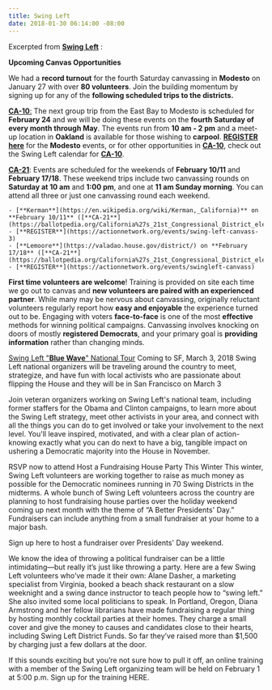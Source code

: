 ```yaml
---
title: Swing Left
date: 2018-01-30 06:14:00 -08:00
---
```


Excerpted from [**Swing Left**](https://swingleft.org/) :
 
**Upcoming Canvas Opportunities**

We had a **record turnout** for the fourth Saturday canvassing in **Modesto** on January 27 with over **80 volunteers**. Join the building momentum by signing up for any of the **following scheduled trips to the districts.** 

[**CA-10**:](https://swingleft.org/district/CA-10) The next group trip from the East Bay to Modesto is scheduled for **February 24** and we will be doing these events on the **fourth Saturday of every month through May**. The events run from **10 am - 2 pm** and a meet-up location in **Oakland** is available for those wishing to **carpool**. [**REGISTER here**](https://docs.google.com/forms/d/e/1FAIpQLSfipkKDw9ASXHeNaQz470rs94pTOoxIUDDdSg5kiACy20nJnA/viewform) for the **Modesto** events, or for other opportunities in [**CA-10**](https://swingleft.org/static/resources/primers/district-primer-CA-10.pdf), check out the Swing Left calendar for [**CA-10**](https://swingleft.org/static/resources/primers/district-primer-CA-10.pdf).
 
[**CA-21**](https://ballotpedia.org/California%27s_21st_Congressional_District_election,_2018): Events are scheduled for the weekends of **February 10/11** and **February 17/18**. These weekend trips include two canvassing rounds on **Saturday at 10 am** and **1:00 pm**, and one at **11 am Sunday morning**. You can attend all three or just one canvassing round each weekend.

    - [**Kerman**](https://en.wikipedia.org/wiki/Kerman,_California)** on **February 10/11** ([**CA-21**](https://ballotpedia.org/California%27s_21st_Congressional_District_election,_2018)) - [**REGISTER**](https://actionnetwork.org/events/swing-left-canvass-3)
    - [**Lemoore**](https://valadao.house.gov/district/) on **February 17/18** ([**CA-21**](https://ballotpedia.org/California%27s_21st_Congressional_District_election,_2018)) - [**REGISTER**](https://actionnetwork.org/events/swingleft-canvass)

**First time volunteers are welcome**! Training is provided on site each time we go out to canvas and **new volunteers are paired with an experienced partner**. While many may be nervous about canvassing, originally reluctant volunteers regularly report how **easy and enjoyable** the experience turned out to be. Engaging with voters **face-to-face** is one of the most **effective** methods for winning political campaigns. Canvassing involves knocking on doors of mostly **registered Democrats**, and your primary goal is **providing information** rather than changing minds.

[Swing Left "**Blue Wave**" National Tour](https://www.evensi.com/swing-left-blue-wave-tour-rino-district-denver/243443207) Coming to SF, March 3, 2018 
Swing Left national organizers will be traveling around the country to meet, strategize, and have fun with local activists who are passionate about flipping the House and they will be in San Francisco on March 3

Join veteran organizers working on Swing Left's national team, including former staffers for the Obama and Clinton campaigns, to learn more about the Swing Left strategy, meet other activists in your area, and connect with all the things you can do to get involved or take your involvement to the next level. You'll leave inspired, motivated, and with a clear plan of action-knowing exactly what you can do next to have a big, tangible impact on ushering a Democratic majority into the House in November.

RSVP now to attend
Host a Fundraising House Party This Winter
This winter, Swing Left volunteers are working together to raise as much money as possible for the Democratic nominees running in 70 Swing Districts in the midterms. A whole bunch of Swing Left volunteers across the country are planning to host fundraising house parties over the holiday weekend coming up next month with the theme of “A Better Presidents' Day.” Fundraisers can include anything from a small fundraiser at your home to a major bash.
 
Sign up here to host a fundraiser over Presidents' Day weekend.
 
We know the idea of throwing a political fundraiser can be a little intimidating—but really it’s just like throwing a party. Here are a few Swing Left volunteers who’ve made it their own: Alane Dasher, a marketing specialist from Virginia, booked a beach shack restaurant on a slow weeknight and a swing dance instructor to teach people how to “swing left.” She also invited some local politicians to speak. In Portland, Oregon, Diana Armstrong and her fellow librarians have made fundraising a regular thing by hosting monthly cocktail parties at their homes. They charge a small cover and give the money to causes and candidates close to their hearts, including Swing Left District Funds. So far they’ve raised more than $1,500 by charging just a few dollars at the door.
 
If this sounds exciting but you’re not sure how to pull it off, an online training with a member of the Swing Left organizing team will be held on February 1 at 5:00 p.m. Sign up for the training HERE.